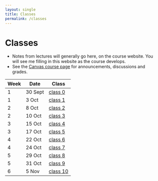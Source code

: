 ```yaml
---
layout: single
title: Classes
permalink: /classes
---
```


# Classes

* Notes from lectures will generally go here, on the course website.
  You will see me filling in this website as the course develops.
* See the [Canvas course page](https://canvas.bham.ac.uk/courses/41498) for
  announcements, discussions and grades.

| Week | Date       | Class                        |
| ---- | ---------- | ---------------------------- |
| 1    |  30 Sept   | [class 0](classes/class_0)   |
| 1    |  3 Oct     | [class 1](classes/class_1)   |
| 2    |  8 Oct     | [class 2](classes/class_2)   |
| 2    | 10 Oct     | [class 3](classes/class_3)   |
| 3    | 15 Oct     | [class 4](classes/class_4)   |
| 3    | 17 Oct     | [class 5](classes/class_5)   |
| 4    | 22 Oct     | [class 6](classes/class_6)   |
| 4    | 24 Oct     | [class 7](classes/class_7)   |
| 5    | 29 Oct     | [class 8](classes/class_8)   |
| 5    | 31 Oct     | [class 9](classes/class_9)   |
| 6    | 5 Nov      | [class 10](classes/class_10) |
